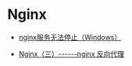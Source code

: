# Nginx

- [nginx服务无法停止（Windows）](https://blog.csdn.net/qq_36133698/article/details/88582539)

- [Nginx（三）------nginx 反向代理](https://www.cnblogs.com/ysocean/p/9392908.html)